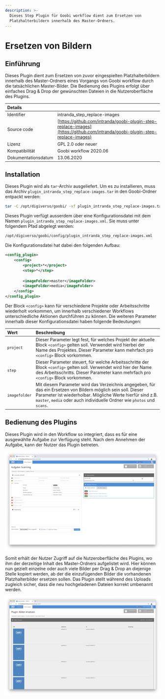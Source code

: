 ```yaml
---
description: >-
  Dieses Step Plugin für Goobi workflow dient zum Ersetzen von
  Platzhalterbildern innerhalb des Master-Ordners.
---
```


# Ersetzen von Bildern

## Einführung

Dieses Plugin dient zum Ersetzen von zuvor eingespielten Platzhalterbildern innerhalb des Master-Ordners eines Vorgangs von Goobi workflow durch die tatsächlichen Master-Bilder. Die Bedienung des Plugins erfolgt über einfaches Drag & Drop der gewünschten Dateien in die Nutzeroberfläche des Plugins.

| Details |  |
| :--- | :--- |
| Identifier | intranda\_step\_replace-images |
| Source code | [https://github.com/intranda/goobi-plugin-step-replace-images](https://github.com/intranda/goobi-plugin-step-replace-images) |
| Lizenz | GPL 2.0 oder neuer |
| Kompatibilität | Goobi workflow 2020.06 |
| Dokumentationsdatum | 13.06.2020 |

## Installation

Dieses Plugin wird als `tar`-Archiv ausgeliefert. Um es zu installieren, muss das Archiv `plugin_intranda_step_replace-images.tar` in den Goobi-Ordner entpackt werden:

```bash
tar -C /opt/digiverso/goobi/ -xf plugin_intranda_step_replace-images.tar --exclude="pom.xml"
```

Dieses Plugin verfügt ausserdem über eine Konfigurationsdatei mit dem Namen `plugin_intranda_step_replace-images.xml`. Sie muss unter folgendem Pfad abgelegt werden:

```bash
/opt/digiverso/goobi/config/plugin_intranda_step_replace-images.xml
```

Die Konfigurationsdatei hat dabei den folgenden Aufbau:

```xml
<config_plugin>
    <config>
        <project>*</project>
        <step>*</step>

        <imageFolder>master</imageFolder>
        <imageFolder>media</imageFolder>
    </config>
</config_plugin>
```

Der Block `<config>` kann für verschiedene Projekte oder Arbeitsschritte wiederholt vorkommen, um innerhalb verschiedener Workflows unterschiedliche Aktionen durchführen zu können. Die weiteren Parameter innerhalb dieser Konfigurationsdatei haben folgende Bedeutungen:

| Wert | Beschreibung |
| :--- | :--- |
| `project` | Dieser Parameter legt fest, für welches Projekt der aktuelle Block `<config>` gelten soll. Verwendet wird hierbei der Name des Projektes. Dieser Parameter kann mehrfach pro `<config>` Block vorkommen. |
| `step` | Dieser Parameter steuert, für welche Arbeitsschritte der Block `<config>` gelten soll. Verwendet wird hier der Name des Arbeitsschritts. Dieser Parameter kann mehrfach pro `<config>` Block vorkommen. |
| `imagefolder` | Mit diesem Parameter wird das Verzeichnis angegeben, für das ein Ersetzen von Bildern möglich sein soll. Dieser Parameter ist wiederholbar. Mögliche Werte hierfür sind z.B. `master`, `media` oder auch individuelle Ordner wie `photos` und `scans`. |

## Bedienung des Plugins

Dieses Plugin wird in den Workflow so integriert, dass es für eine ausgewählte Aufgabe zur Verfügung steht. Nach dem Annehmen der Aufgabe, kann der Nutzer das Plugin betreten.

![Integration des Plugins in eine Aufgabe](../.gitbook/assets/intranda_step_replace-images-1_de.png)

Somit erhält der Nutzer Zugriff auf die Nutzeroberfläche des Plugins, wo ihm der derzeitige Inhalt des Master-Ordners aufgelistet wird. Hier können nun gezielt einzelne oder auch viele Bilder per Drag & Drop an diejenige Stelle kopiert werden, ab der die einzufügenden Bilder die vorhandenen Platzhalterbilder ersetzen sollen. Das Plugin stellt während des Uploads zugleich sicher, dass die neu hochgeladenen Dateien korrekt umbenannt werden.

![Nutzeroberfl&#xE4;che zum Ersetzen der vorhandenen Platzhalterbilder](../.gitbook/assets/intranda_step_replace-images-2_de.png)
